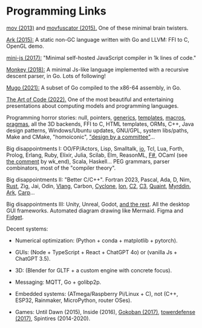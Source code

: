 # Programming Links

[mov (2013)](https://stackoverflow.com/questions/61048788/why-is-mov-turing-complete) and [movfuscator (2015).](https://github.com/Battelle/movfuscator) One of these minimal brain twisters.

[Ark (2015):](https://github.com/ark-lang/ark) A static non-GC language written with Go and LLVM: FFI to C, OpenGL demo.

[mini-js (2017):](https://github.com/maierfelix/mini-js/tree/master) "Minimal self-hosted JavaScript compiler in 1k lines of code."

[Monkey (2018):](https://github.com/search?q=monkey+interpreter) A minimal Js-like language implemented with a recursive descent parser, in Go. Lots of following!

[Mugo (2021):](https://benhoyt.com/writings/mugo/) A subset of Go compiled to the x86-64 assembly, in Go.

[The Art of Code (2022).](https://www.youtube.com/watch?v=gwLQMuTspxE) One of the most beautiful and entertaining presentations about computing models and programming languages.

Programming horror stories: null, pointers, [generics](https://nim-lang.org/docs/tut2.html#generics), [templates](https://nim-lang.org/docs/tut2.html#templates), [macros](https://nim-lang.org/docs/tut3.html), [pragmas](https://nim-lang.org/docs/manual.html#pragmas), all the 3D backends, FFI to C, HTML templates, ORMs, C++, Java design patterns, Windows/Ubuntu updates, GNU/GPL, system libs/paths, Make and CMake, "homoiconic", ["design by a committee"](https://en.wikipedia.org/wiki/Design_by_committee)...

Big disappointments I: OO/FP/Actors, Lisp, Smalltalk, [io](https://iolanguage.org/), Tcl, Lua, Forth, Prolog, Erlang, Ruby, Elixir, Julia, Scilab, Elm, ReasonML, [F#](https://danielbachler.de/2020/12/23/what-i-wish-i-knew-when-learning-fsharp.html), OCaml (see [the comment](https://news.ycombinator.com/item?id=29581112) by wk_end), Scala, Haskell... PEG grammars, parser combinators, most of the "compiler theory". 

Big disappointments II: "Better C/C++". Fortran 2023, Pascal, Ada, D, Nim, [Rust](https://cosmic.mearie.org/2014/01/periodic-table-of-rust-types/), Zig, Jai, Odin, [Vlang](https://github.com/vlang/v), Carbon, [Cyclone](https://github.com/pippijn/cyclone), [Ion](https://github.com/pervognsen/bitwise/tree/master), [C2](https://github.com/c2lang/), [C3](https://github.com/c3lang/c3c), [Quaint](https://github.com/bbu/quaint-lang), [Myrddin](https://jakob.space/blog/first-impressions-of-the-myrddin-programming-language.html), [Ark](https://github.com/ark-lang/ark), [Carp](https://github.com/carp-lang/Carp)...

Big disappointments III: Unity, Unreal, Godot, [and the rest](https://www.youtube.com/@gamefromscratch/videos). All the desktop GUI frameworks. Automated diagram drawing like Mermaid. Figma and [Fidget](https://github.com/treeform/fidget).

Decent systems: 

- Numerical optimization: (Python + conda + matplotlib + pytorch).

- GUIs: (Node + TypeScript + React + ChatGPT 4o) or (vanilla Js + ChatGPT 3.5).

- 3D: (Blender for GLTF + a custom engine with concrete focus).

- Messaging: MQTT, Go + golibp2p.

- Embedded systems: (ATmega/Raspberry Pi/Linux + C), not (C++, ESP32, Rainmaker, MicroPython, router OSes).

- Games: Until Dawn (2015), Inside (2016), [Gokoban (2017)](https://github.com/danaugrs/gokoban), [towerdefense (2017)](https://github.com/selenebun/towerdefense?tab=readme-ov-file), Spintires (2014-2020).

